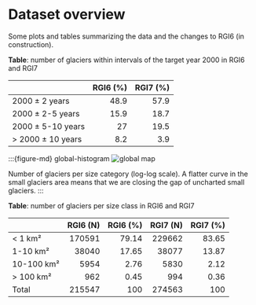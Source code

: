 # Dataset overview

Some plots and tables summarizing the data and the changes to RGI6 (in construction).

**Table**: number of glaciers within intervals of the target year 2000 in RGI6 and RGI7

|                   |   RGI6 (%) |   RGI7 (%) |
|:------------------|-----------:|-----------:|
| 2000 ± 2 years    |       48.9 |       57.9 |
| 2000 ± 2-5 years  |       15.9 |       18.7 |
| 2000 ± 5-10 years |       27   |       19.5 |
| > 2000 ± 10 years |        8.2 |        3.9 |


:::{figure-md} global-histogram
<img src="https://cluster.klima.uni-bremen.de/~fmaussion/misc/rgi7_data/l3_rgi7a_plots/global_histogram.png" alt="global map" class="bg-primary mb-1">

Number of glaciers per size category (log-log scale). A flatter curve in the small glaciers area means that we are closing the gap of uncharted small glaciers. 
:::

**Table**: number of glaciers per size class in RGI6 and RGI7

|            |   RGI6 (N) |   RGI6 (%) |   RGI7 (N) |   RGI7 (%) |
|:-----------|-----------:|-----------:|-----------:|-----------:|
| < 1 km²    |     170591 |      79.14 |     229662 |      83.65 |
| 1-10 km²   |      38040 |      17.65 |      38077 |      13.87 |
| 10-100 km² |       5954 |       2.76 |       5830 |       2.12 |
| > 100 km²  |        962 |       0.45 |        994 |       0.36 |
| Total      |     215547 |     100    |     274563 |     100    |
